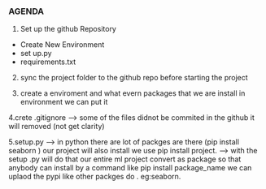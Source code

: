 ### AGENDA 

1. Set up the github Repository
  - Create New Environment
  - set up.py
  - requirements.txt
2. sync the project folder to the github repo before starting the project

3. create a enviroment and what evern packages that we are install in environment we can put it

4.crete .gitignore --> some of the files didnot be commited in the github it will removed (not get clarity)

5.setup.py  --> in python there are lot of packges are there (pip install seaborn ) our project will also install we use pip install project.
--> with the setup .py will do that our entire ml project convert as package so that anybody can install by a command like pip install package_name we can uplaod the pypi like other packges do . eg:seaborn.